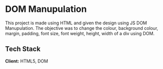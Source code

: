 
# DOM Manupulation

This project is made using HTML and given the design using JS DOM Manupulation. The objective was to change the colour, background colour, margin, padding, font size, font weight, height, width of a div using DOM.


## Tech Stack

**Client:** HTML5, DOM


